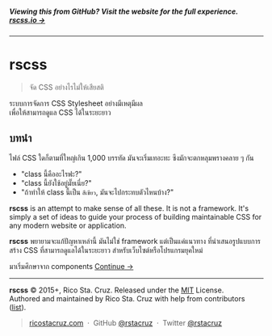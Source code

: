 ##### Viewing this from GitHub? Visit the website for the full experience. **[rscss.io →](http://rscss.io)**
<!-- {h5: style='display:none'} -->

----
<!-- {hr: style='display:none'} -->

# rscss

<!-- {h1:.massive-header.-with-tagline} -->

> จัด CSS อย่างไรไม่ให้เสียสติ

ระบบการจัดการ CSS Stylesheet อย่างมีเหตุมีผล<br>
เพื่อให้สามารถดูแล CSS ได้ในระยะยาว

บทนำ
----

ไฟล์ CSS ใดก็ตามที่ใหญ่เกิน 1,000 บรรทัด มันจะเริ่มเทอะทะ ซึงมักจะตกหลุมพรางคลาย ๆ กัน

* "class นี้คืออะไรฟะ?"
* "class นี้ยังใช้อยู่มั๊ยเนี่ย?"
* "ถ้าทำให้ class นี้เป็น `สีเขียว`, มันจะไปกระทบตัวไหนบ้าง?"

**rscss** is an attempt to make sense of all these. It is not a framework. It's simply a set of ideas to guide your process of building maintainable CSS for any modern website or application.

**rscss** พยายามจะแก้ปัญหาเหล่านี้ มันไม่ใช่ framework แต่เป็นแค่แนวทาง ที่นำเสนอรูปแบบการสร้าง CSS ที่สามารถดูแลได้ในระยะยาว สำหรับเว็บไซต์หรือโปรแกรมยุคใหม่

มาเริ่มศึกษาจาก components
[Continue →](docs/components.md)
<!-- {p:.pull-box} -->

----
<!-- {hr: style='display:none'} -->

**rscss** © 2015+, Rico Sta. Cruz. Released under the [MIT] License.<br>
Authored and maintained by Rico Sta. Cruz with help from contributors ([list][contributors]).
<!-- {p: style='display:none'} -->

> [ricostacruz.com](http://ricostacruz.com) &nbsp;&middot;&nbsp;
> GitHub [@rstacruz](https://github.com/rstacruz) &nbsp;&middot;&nbsp;
> Twitter [@rstacruz](https://twitter.com/rstacruz)
<!-- {blockquote: style='display:none'} -->

[MIT]: http://mit-license.org/
[contributors]: http://github.com/rstacruz/rscss/contributors
